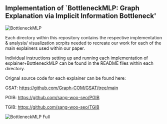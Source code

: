 ## Implementation of `BottleneckMLP: Graph Explanation via Implicit Information Bottleneck'

![BottleneckMLP]([https://github.com/CallieSardina/BottleneckMLP/BottlneckMLP.png](https://github.com/CallieSardina/BottleneckMLP/blob/main/BotleneckMLP.png) "BottleneckMLP")


Each directory within this repository contains the respective implementation & analysis/ visualization scrpits needed to recreate our work for each of the main explainers used within our paper.

Individual instructions setting up and running each implementation of explainer+BottleneckMLP can be found in the README files within each directory.

Orignal source code for each explainer can be found here:

GSAT: https://github.com/Graph-COM/GSAT/tree/main

PGIB: https://github.com/sang-woo-seo/PGIB

TGIB: https://github.com/sang-woo-seo/TGIB

![BottleneckMLP Full]([https://github.com/CallieSardina/BottleneckMLP/BottlneckMLP_full.png](https://github.com/CallieSardina/BottleneckMLP/blob/main/BotleneckMLP_full.png) "BottleneckMLP")
